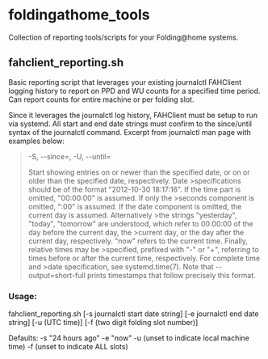 # foldingathome_tools
Collection of reporting tools/scripts for your Folding@home systems.


## fahclient_reporting.sh
Basic reporting script that leverages your existing journalctl FAHClient logging history to report on PPD and WU counts for a specified time period. Can report counts for entire machine or per folding slot.

Since it leverages the journalctl log history, FAHClient must be setup to run via systemd. All start and end date strings must confirm to the since/until syntax of the journalctl command. Excerpt from journalctl man page with examples below:
>-S, --since=, -U, --until=
>
>Start showing entries on or newer than the specified date, or on or older than the specified date, respectively. Date >specifications should be of the format "2012-10-30 18:17:16". If the time part is omitted, "00:00:00" is assumed. If only the >seconds component is omitted, ":00" is assumed. If the date component is omitted, the current day is assumed. Alternatively >the strings "yesterday", "today", "tomorrow" are understood, which refer to 00:00:00 of the day before the current day, the >current day, or the day after the current day, respectively. "now" refers to the current time. Finally, relative times may be >specified, prefixed with "-" or "+", referring to times before or after the current time, respectively. For complete time and >date specification, see systemd.time(7). Note that --output=short-full prints timestamps that follow precisely this format.

### Usage:
fahclient_reporting.sh [-s journalctl start date string] [-e journalctl end date string] [-u (UTC time)] [-f (two digit folding slot number)]

Defaults: -s "24 hours ago" -e "now" -u (unset to indicate local machine time) -f (unset to indicate ALL slots)

###
